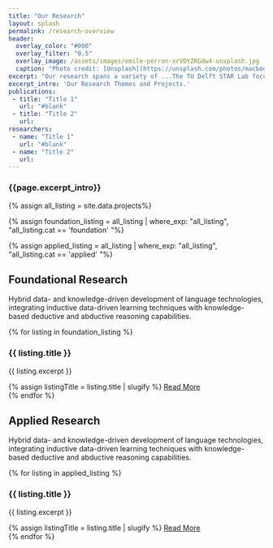 ```yaml
---
title: "Our Research"
layout: splash
permalink: /research-overview
header:
  overlay_color: "#000"
  overlay_filter: "0.5"
  overlay_image: /assets/images/emile-perron-xrVDYZRGdw4-unsplash.jpg
  caption: "Photo credit: [Unsplash](https://unsplash.com/photos/macbook-pro-showing-programming-language-xrVDYZRGdw4)"
excerpt: "Our research spans a variety of ...The TU Delft STAR Lab focuses on individuals and groups who face many options or complicated implications. We research how bringing together data and models, peoples' preferences, and AI reasoning can facilitate outcomes better for society. We make impact through partnering with companies, universities, municipalities, and government departments."
excerpt_intro: 'Our Research Themes and Projects.'
publications:
 - title: "Title 1"
   url: "#blank"
 - title: "Title 2"
   url:
researchers:
 - name: "Title 1"
   url: "#blank"
 - name: "Title 2"
   url:
---
```

<h3 class="text-center">{{page.excerpt_intro}}</h3>


<!-- <div class="text-cards">
{% assign projects = site.data.projects | where_exp: "projects", "research.highlight != 0"%}
  {% for project in projects limit: 3%}
   <div class="text-card">
      <h3>{{ project.title }}</h3>
      <p>{{ project.excerpt }}</p>
      <a href="{{ project.url }}" class="read-more">Read More</a>
    </div>
{% endfor %}
</div> -->

{% assign all_listing = site.data.projects%}

{% assign foundation_listing = all_listing | where_exp: "all_listing", "all_listing.cat == 'foundation' "%}

{% assign applied_listing = all_listing | where_exp: "all_listing", "all_listing.cat == 'applied' "%}

<div class="main-sections">
  
  <div class="vertical-section">
    <h2>Foundational Research</h2>
    <p class="text-center">Hybrid data- and knowledge-driven development of language technologies, integrating inductive data-driven learning techniques with knowledge-based deductive and abductive reasoning capabilities.</p>
    <div class="text-cards-vertical">
      {% for listing in foundation_listing %}
      <div class="text-card-vertical">
        <h3>{{ listing.title }}</h3>
        <p>{{ listing.excerpt }}</p>
        {% assign listingTitle = listing.title | slugify %}
        <a href="/{{ listing.type }}/{{listingTitle}}.html" class="btn btn--primary">Read More</a>
      </div>
      {% endfor %}
    </div>
  </div>

  <div class="vertical-section">
    <h2>Applied Research</h2>
    <p class="text-center">Hybrid data- and knowledge-driven development of language technologies, integrating inductive data-driven learning techniques with knowledge-based deductive and abductive reasoning capabilities.</p>
    <div class="text-cards-vertical">
    {% for listing in applied_listing %}
      <div class="text-card-vertical">
        <h3>{{ listing.title }}</h3>
        <p>{{ listing.excerpt }}</p>
         {% assign listingTitle = listing.title | slugify %}
        <a href="/{{ listing.type }}/{{listingTitle}}.html" class="btn btn--primary">Read More</a>
      </div>
      {% endfor %}
    </div>
</div>
